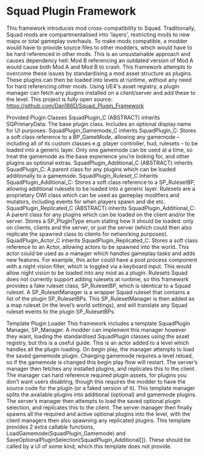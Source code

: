 # Squad Plugin Framework
This framework introduces mod cross-compatibility to Squad. Traditionally, Squad mods are compartmentalised into 'layers', restricting mods to new maps or total gameplay overhauls. To make mods compatible, a modder would have to provide source files to other modders, which would have to be hard referenced in other mods. This is an unsustainable approach and causes dependency hell: Mod B referencing an outdated version of Mod A would cause both Mod A and Mod B to crash.
This framework attempts to overcome these issues by standardising a mod asset structure as plugins. These plugins can then be loaded into levels at runtime, without any need for hard referencing other mods. Using UE4's asset registry, a plugin manager can fetch any plugins installed on a client/server and add these to the level.
This project is fully open source: https://github.com/Dan186D/Squad_Plugin_Framework

Provided Plugin Classes
SquadPlugin_C (ABSTRACT) inherits SQPrimaryData: The base plugin class. Includes an optional display name for UI purposes.
SquadPlugin_Gamemode_C inherits SquadPlugin_C: Stores a soft class reference to a BP_GameMode, allowing any gamemode – including all of its custom classes e.g. player controller, hud, rulesets – to be loaded into a generic layer. Only one gamemode can be used at a time, so treat the gamemode as the base experience you’re looking for, and other plugins as optional extras.
SquadPlugin_Additional_C (ABSTRACT) inherits SquadPlugin_C: A parent class for any plugins which can be loaded additionally to a gamemode.
SquadPlugin_Ruleset_C inherits SquadPlugin_Additional_C: Stores a soft class reference to a SP_RulesetBP, allowing additional rulesets to be loaded into a generic layer. Rulesets are a proprietary OWI class which can be used as gameplay modifiers and mutators, including events for when players spawn and die etc.
SquadPlugin_Replicated_C (ABSTRACT) inherits SquadPlugin_Additional_C: A parent class for any plugins which can be loaded on the client and/or the server. Stores a SP_PluginType enum stating how it should be loaded: only on clients, clients and the server, or just the server (which could then also replicate the spawned class to clients for networking purposes).
SquadPlugin_Actor_C inherits SquadPlugin_Replicated_C: Stores a soft class reference to an Actor, allowing actors to be spawned into the world. This actor could be used as a manager which handles gameplay tasks and adds new features. For example, this actor could have a post process component with a night vision filter, which is toggled via a keyboard input. This would allow night vision to be loaded into any mod as a plugin.
Rulesets
Squad does not currently support adding rulesets at runtime, so this framework provides a fake ruleset class, SP_RulesetBP, which is identical to a Squad ruleset. A SP_RulesetManager is a wrapper Squad ruleset that contains a list of the plugin SP_RulesetBPs. This SP_RulesetManager is then added as a map ruleset (in the level’s world settings), and will translate any Squad ruleset events to the plugin SP_RulesetBPs.

Template Plugin Loader
This framework includes a template SquadPlugin Manager, SP_Manager. A modder can implement this manager however they want, loading the standardised SquadPlugin classes using the asset registry, but this is a useful guide.
This is an actor added to a level which handles all the plugin loading. On begin play, the manager attempts to load the saved gamemode plugin. Changing gamemode requires a level reload, so if the gamemode is changed this begin play flow will restart. The server’s manager then fetches any installed plugins, and replicates this to the client. The manager can hard reference required plugin assets, for plugins you don’t want users disabling, though this requires the modder to have the source code for the plugin (or a faked version of it). This template manager splits the available plugins into additional (optional) and gamemode plugins. The server’s manager then attempts to load the saved optional plugin selection, and replicates this to the client. The server manager then finally spawns all the required and active optional plugins into the level, with the client managers then also spawning any replicated plugins.
This template provides 2 extra callable functions, LoadGamemode(SquadPlugin_Gamemode) and SaveOptionalPluginSelection(SquadPlugin_Additional[]). These should be called by a UI of some kind, which this template does not provide.
